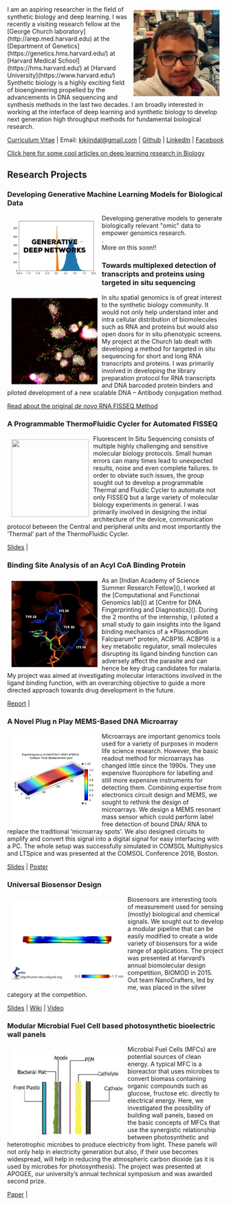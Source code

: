 <img vspace="10" hspace="10" align="right" width="200" height="200" src="/images/kunal.jpg">
I am an aspiring researcher in the field of synthetic biology and deep learning. I was recently a visiting research fellow at the [George Church laboratory](http://arep.med.harvard.edu) at the [Department of Genetics](https://genetics.hms.harvard.edu/) at [Harvard Medical School](https://hms.harvard.edu/) at [Harvard University](https://www.harvard.edu/)
Synthetic biology is a highly exciting field of bioengineering propelled by the advancements in DNA sequencing and synthesis methods in the last two decades. I am broadly interested in working at the interface of deep learning and synthetic biology to develop next generation high throughput methods for fundamental biological research.

[Curriculum Vitae](/docs/cv_2017.pdf) | Email: <kjkjindal@gmail.com> | [Github](https://github.com/kjkjindal/) | [LinkedIn](https://www.linkedin.com/in/kjindal24/) | [Facebook](https://www.facebook.com/kunal.jindal.33)

[Click here for some cool articles on deep learning research in Biology](https://github.com/kjkjindal/awesome-deepbio)


## Research Projects
### Developing Generative Machine Learning Models for Biological Data
<img vspace="10" hspace="10" align="left" width="200" height="133" src="/images/giphy.gif">
Developing generative models to generate biologically relevant "omic" data to empower genomics research. <br/>
.<br/>
More on this soon!!



### Towards multiplexed detection of transcripts and proteins using targeted in situ sequencing
<img vspace="10" hspace="10" align="left" width="200" height="200" src="/images/fisseq.png">
In situ spatial genomics is of great interest to the synthetic biology community. It would not only help understand inter and intra cellular distribution of biomolecules such as RNA and proteins but would also open doors for in situ phenotypic screens. My project at the Church lab dealt with developing a method for targeted in situ sequencing for short and long RNA transcripts and proteins. I was primarily involved in developing the library preparation protocol for RNA transcripts and DNA barcoded protein binders and piloted development of a new scalable DNA – Antibody conjugation method.

[Read about the original *de novo* RNA FISSEQ Method](https://en.wikipedia.org/wiki/Fluorescent_in_situ_sequencing)


### A Programmable ThermoFluidic Cycler for Automated FISSEQ
<img vspace="10" hspace="10" align="left" width="180" height="180" src="/images/tfu.png">
Fluorescent In Situ Sequencing consists of multiple highly challenging and sensitive molecular biology protocols. Small human errors can many times lead to unexpected results, noise and even complete failures. In order to obviate such issues, the group sought out to develop a programmable Thermal and Fluidic Cycler to automate not only FISSEQ but a large variety of molecular biology experiments in general. I was primarily involved in designing the initial architecture of the device, communication protocol between the Central and peripheral units and most importantly the ‘Thermal’ part of the ThermoFluidic Cycler.

[Slides](/docs/tfu.pdf) |

### Binding Site Analysis of an Acyl CoA Binding Protein
<img vspace="10" hspace="10" align="left" width="200" height="200" src="/images/cdfd.png">
As an [Indian Academy of Science Summer Research Fellow](), I worked at the [Computational and Functional Genomics lab]() at [Centre for DNA Fingerprinting and Diagnostics](). During the 2 months of the internship, I piloted a small study to gain insights into the ligand binding mechanics of a *Plasmodium Falciparum* protein, ACBP16. ACBP16 is a key metabolic regulator, small molecules disrupting its ligand binding function can adversely affect the parasite and can hence be key drug candidates for malaria. My project was aimed at investigating molecular interactions involved in the ligand binding function, with an overarching objective to guide a more directed approach towards drug development in the future.

[Report](/docs/report_CDFD.pdf) |

### A Novel Plug n Play MEMS-Based DNA Microarray
<img vspace="10" hspace="10" align="left" width="200" height="200" src="/images/MEMS.png">
Microarrays are important genomics tools used for a variety of purposes in modern life science research. However, the basic readout method for microarrays has changed little since the 1990s. They use expensive fluorophore for labelling and still more expensive instruments for detecting them. Combining expertise from electronics circuit design and MEMS, we sought to rethink the design of microarrays. We design a MEMS resonant mass sensor which could perform label free detection of bound DNA/ RNA to replace the traditional ‘microarray spots’. We also designed circuits to amplify and convert this signal into a digital signal for easy interfacing with a PC. The whole setup was successfully simulated in COMSOL Multiphysics and LTSpice and was presented at the COMSOL Conference 2016, Boston.

[Slides](/docs/pdf_mems.pdf) | [Poster](/docs/poster_mems.pdf)

### Universal Biosensor Design
<img vspace="10" hspace="10" align="left" width="260" height="185" src="/images/image39.gif">
Biosensors are interesting tools of measurement used for sensing (mostly) biological and chemical signals. We sought out to develop a modular pipeline that can be easily modified to create a wide variety of biosensors for a wide range of applications. The project was presented at Harvard’s annual biomolecular design competition, BIOMOD in 2015. Out team NanoCrafters, led by me, was placed in the silver category at the competition. 

[Slides](/docs/pdf_biomod.pdf) | [Wiki](https://nanocraftersbits.github.io/) | [Video](https://www.youtube.com/watch?v=tsI8-NE1HYg)

    
        
        
### Modular Microbial Fuel Cell based photosynthetic bioelectric wall panels
<img vspace="10" hspace="10" align="left" width="260" height="200" src="/images/mfc.png">
Microbial Fuel Cells (MFCs) are potential sources of clean energy. A typical MFC is a bioreactor that uses microbes to convert biomass containing organic compounds such as glucose, fructose etc. directly to electrical energy. Here, we investigated the possibility of building wall panels, based on the basic concepts of MFCs that use the synergistic relationship between photosynthetic and heterotrophic microbes to produce electricity from light. These panels will not only help in electricity generation but also, if their use becomes widespread, will help in reducing the atmospheric carbon dioxide (as it is used by microbes for photosynthesis). The project was presented at APOGEE, our university’s annual technical symposium and was awarded second prize.

[Paper](/docs/paper_mfc.pdf) |


